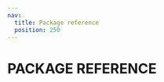 ```yaml
---
nav:
  title: Package reference
  position: 250
---
```


# PACKAGE REFERENCE

<PageRef title="Composables" sub="List of all public methods exported within @shopware-pwa/composables-next package." page="composables" />
<PageRef title="API Client" sub="Documentation related to the API Client package." page="api-client-next" />
<PageRef title="Helpers" sub="List of all public methods exported within @shopware-pwa/helpers-next package." page="helpers" />
